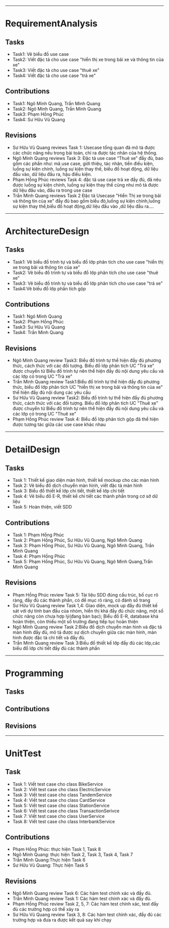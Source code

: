 
---

# RequirementAnalysis
## Tasks
- Task1: Vẽ biểu đồ use case
- Task2: Viết đặc tả cho use case "hiển thị xe trong bãi xe và thông tin của xe"
- Task3: Viết đặc tả cho use case "thuê xe"
- Task4: Viết đặc tả cho use case "trả xe"

## Contributions
- Task1: Ngô Minh Quang, Trần Minh Quang
- Task2: Ngô Minh Quang, Trần Minh Quang
- Task3: Phạm Hồng Phúc
- Task4: Sư Hữu Vũ Quang

## Revisions
- Sư Hữu Vũ Quang reviews Task 1: Usecase tổng quan đã mô tả được các chức năng nêu trong bài toán, chỉ ra được tác nhân của hệ thống.
- Ngô Minh Quang reviews Task 3: Đặc tả use case “Thuê xe” đầy đủ, bao gồm các phần như: mã use case, giới thiệu, tác nhân, tiền điều kiện, luồng sự kiện chính, luồng sự kiện thay thế, biểu đồ hoạt động, dữ liệu đầu vào, dữ liệu đầu ra, hậu điều kiện.
- Phạm Hồng Phúc reviews Task 4: đặc tả use case trả xe đầy đủ, đã nêu được luồng sự kiện chính, luồng sự kiện thay thế cũng như mô tả được dữ liệu đầu vào, đầu ra trong use case
- Trần Minh Quang reviews Task 2 Đặc tả Usecase "Hiển Thị xe trong bãi và thông tin của xe" đầy đủ bao gồm biểu đò,luồng sự kiện chính,luồng sự kiện thay thế,biểu đồ hoạt động,dữ liệu đầu vào ,dữ liệu đầu ra....

---
# ArchitectureDesign
## Tasks
- Task1: Vẽ biểu đồ trình tự và biểu đồ lớp phân tích cho use case "hiển thị xe trong bãi và thông tin của xe"
- Task2: Vẽ biểu đồ trình tự và biểu đồ lớp phân tích cho use case "thuê xe"
- Task3: Vẽ biểu đồ trình tự và biểu đồ lớp phân tích cho use case "trả xe"
- Task4:Vẽ biều đồ lớp phân tích gộp 

## Contributions
- Task1: Ngô Minh Quang
- Task2: Phạm Hồng Phúc
- Task3: Sư Hữu Vũ Quang
- Task4: Trần Minh Quang

## Revisions
- Ngô Minh Quang review Task3: Biểu đồ trình tự thể hiện đầy đủ phương thức, cách thức với các đối tượng. Biểu đồ lớp phân tích UC "Trả xe" được chuyển từ Biểu đồ trình tự nên thể hiện đầy đủ nội dung yêu cầu và các lớp có trong UC "Trả xe"
- Trần Minh Quang review Task1:Biểu đồ trình tự thể hiện đầy đủ phương thức, biểu đổ lớp phân tích UC "hiển thị xe trong bãi và thông tin của xe" thể hiện đầy đủ nội dung các yêu cầu
- Sư Hữu Vũ Quang review Task2: Biểu đồ trình tự thể hiện đầy đủ phương thức, cách thức với các đối tượng. Biểu đồ lớp phân tích UC "Thuê xe" được chuyển từ Biểu đồ trình tự nên thể hiện đầy đủ nội dung yêu cầu và các lớp có trong UC "Thuê xe"
- Phạm Hồng Phúc review Task 4: Biểu đồ lớp phân tích gộp đã thể hiện được tương tác giữa các use case khác nhau

---
# DetailDesign
## Tasks
- Task 1: Thiết kế giao diện màn hình, thiết kế mockup cho các màn hình
- Task 2: Vẽ biểu đồ dịch chuyển màn hình, viết đặc tả màn hình
- Task 3: Biểu đồ thiết kế lớp chi tiết, thiết kế lớp chi tiết
- Task 4: Vẽ biểu đồ E-R, thiết kế chi tiết các thành phần trong cơ sở dữ liệu
- Task 5: Hoàn thiện, viết SDD

## Contributions
- Task 1: Phạm Hồng Phúc
- Task 2: Phạm Hồng Phúc, Sư Hữu Vũ Quang, Ngô Minh Quang
- Task 3: Phạm Hồng Phúc, Sư Hữu Vũ Quang, Ngô Minh Quang, Trần Minh Quang
- Task 4: Phạm Hồng Phúc
- Task 5: Phạm Hồng Phúc, Sư Hữu Vũ Quang, Ngô Minh Quang,Trần Minh Quang

## Revisions
- Phạm Hồng Phúc review Task 5: Tài liệu SDD đúng cấu trúc, bố cục rõ ràng, đầy đủ các thành phần, có đề mục rõ ràng, có đánh số trang
- Sư Hữu Vũ Quang review Task 1,4: Giao diện, mock up đầy đủ thiết kế sát với dự tính ban đầu của nhóm, hiển thị khá đầy đủ chức năng, một số chức năng còn chưa hợp lý(đang bàn bạc); Biểu đồ E-R, database khá hoàn thiện, còn thiếu một số trường đang tiếp tục hoàn thiện 
- Ngô Minh Quang review Task 2:Biểu đồ dịch chuyển màn hình và đặc tả màn hình đầy đủ, mô tả được sự dịch chuyển giữa các màn hình, màn hình được đặc tả chi tiết và đầy đủ.
- Trần Minh Quang review Task 3:Biều đồ thiết kế lớp đầy đủ các lớp,các biểu đổ lớp chi tiết đầy đủ các thành phần

---
# Programming
## Tasks

## Contributions

## Revisions

---
# UnitTest
## Task
- Task 1: Viết test case cho class BikeService
- Task 2: Viết test case cho class ElectricService
- Task 3: Viết test case cho class TandemService
- Task 4: Viết test case cho class CardService
- Task 5: Viết test case cho class StationService
- Task 6: Viết test case cho class TransactionSerivce
- Task 7: Viết test case cho class UserService
- Task 8: Viết test case cho class InterbankService

## Contributions
- Phạm Hồng Phúc: thực hiện Task 1, Task 8
- Ngô Minh Quang: thực hiện Task 2, Task 3, Task 4, Task 7
- Trần Minh Quang:Thực hiện Task 6
- Sư Hữu Vũ Quang: Thực hiện Task 5
## Revisions
- Ngô Minh Quang review Task 6: Các hàm test chính xác và đầy đủ.
- Trần Minh Quang review Task 1: Các hàm test chính xác và đầy đủ.
- Phạm Hồng Phúc review Task 2, 5, 7: Các hàm test chính xác, test đầy đủ các trường hợp có thể xảy ra
- Sư Hữu Vũ Quang review Task 3, 8: Các hàm test chính xác, đầy đủ các trường hợp và đưa ra được kết quả say khi chạy
